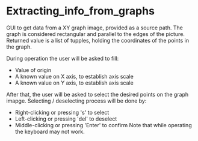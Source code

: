 # Extracting_info_from_graphs
GUI to get data from a XY graph image, provided as a source path. 
The graph is considered rectangular and parallel to the edges of the picture.
Returned value is a list of tupples, holding the coordinates of the points in the graph.

During operation the user will be asked to fill:
 - Value of origin
 - A known value on X axis, to establish axis scale
 - A known value on Y axis, to establish axis scale

After that, the user will be asked to select the desired points on the graph imapge.
Selecting / deselecting process will be done by:
- Right-clicking or pressing 's' to select
- Left-clicking or pressing 'del' to deselect
- Middle-clicking or pressing 'Enter' to confirm
Note that while operating the keyboard may not work.
